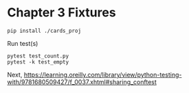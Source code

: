 # Chapter 3 Fixtures

```
pip install ./cards_proj
```

Run test(s)

```
pytest test_count.py
pytest -k test_empty
```

Next, https://learning.oreilly.com/library/view/python-testing-with/9781680509427/f_0037.xhtml#sharing_conftest